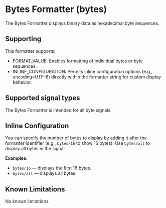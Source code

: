 <!---
title: "Bytes Formatter"
author: "Thomas Haber"
keywords: [impulse, formatter, bytes, binary, encoding, format]
description: "Formatter that displays binary data as hexadecimal byte sequences or selectable encodings for inspection."
category: "impulse-reference"
tags:
  - reference
  - formatter
docID: xxx
--->

# Bytes Formatter (bytes)

The Bytes Formatter displays binary data as hexadecimal byte sequences.

## Supporting

This formatter supports:
- FORMAT_VALUE: Enables formatting of individual bytes or byte sequences.
- INLINE_CONFIGURATION: Permits inline configuration options (e.g., encoding=UTF-8) directly within the formatter string for custom display behavior.

## Supported signal types

The Bytes Formatter is intended for all byte signals.

## Inline Configuration

You can specify the number of bytes to display by adding it after the formatter identifier (e.g., `bytes/16` to show 16 bytes). Use `bytes/all` to display all bytes in the signal.

**Examples:**

- `bytes/16` — displays the first 16 bytes.
- `bytes/all` — displays all bytes.

## Known Limitations
No known limitations.
